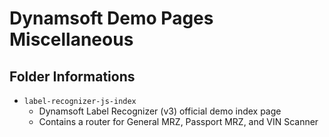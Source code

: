 # Dynamsoft Demo Pages Miscellaneous

## Folder Informations
- `label-recognizer-js-index`
  - Dynamsoft Label Recognizer (v3) official demo index page 
  - Contains a router for General MRZ, Passport MRZ, and VIN Scanner
